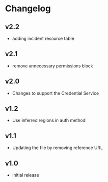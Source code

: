 # Changelog

## v2.2

- adding incident resource table

## v2.1

- remove unnecessary permissions block

## v2.0

- Changes to support the Credential Service

## v1.2

- Use inferred regions in auth method

## v1.1

- Updating the file by removing reference URL

## v1.0

- initial release
